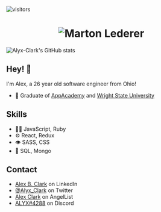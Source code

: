 ![visitors](https://visitor-badge.laobi.icu/badge?page_id=$[Alyx-Clark].$[README.md]&left_color=purple&right_color=pink)
<h1 align="center">
  <img src="https://raw.githubusercontent.com/Alyx-Clark/Alyx-Clark/main/name.svg" alt="Marton Lederer" />
</h1>

![Alyx-Clark's GitHub stats](https://github-readme-stats.vercel.app/api?username=Alyx-Clark&show_icons=true&theme=jolly)

## Hey! 👋
I'm Alex, a 26 year old software engineer from Ohio!

- 🧭 Graduate of [AppAcademy](https://www.appacademy.io/) and [Wright State University](https://www.wright.edu/)

## Skills
- 👨‍💻 JavaScript, Ruby
- ⚙️ React, Redux
- 👁️ SASS, CSS
- 💽 SQL, Mongo

## Contact
- [Alex B. Clark](https://www.linkedin.com/in/alex-b-clark/) on LinkedIn
- [@Alyx_Clark](https://twitter.com/Alyx__Clark) on Twitter
- [Alex Clark](https://angel.co/u/alex-clark-36) on AngelList
- [ALYX#4288](./) on Discord

                                                                                    

